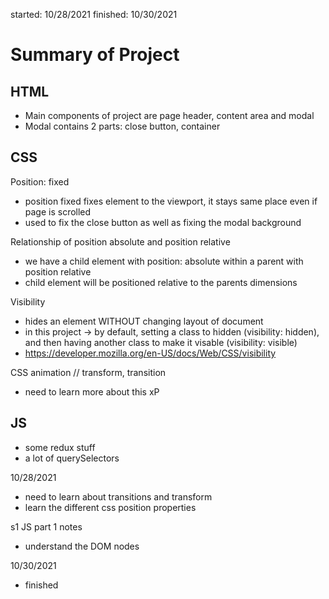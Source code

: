 started: 10/28/2021
finished: 10/30/2021

# Summary of Project

## HTML
- Main components of project are page header, content area and modal
- Modal contains 2 parts: close button, container

## CSS
Position: fixed
- position fixed fixes element to the viewport, it stays same place even if page is scrolled 
- used to fix the close button as well as fixing the modal background

Relationship of position absolute and position relative
- we have a child element with position: absolute within a parent with position relative
- child element will be positioned relative to the parents dimensions

Visibility
- hides an element WITHOUT changing layout of document
- in this project -> by default, setting a class to hidden (visibility: hidden), and then having another class to make it visable (visibility: visible)
- https://developer.mozilla.org/en-US/docs/Web/CSS/visibility

CSS animation // transform, transition
- need to learn more about this xP

## JS
- some redux stuff
- a lot of querySelectors

10/28/2021
- need to learn about transitions and transform
- learn the different css position properties

s1 JS part 1 notes
- understand the DOM nodes

10/30/2021
- finished
